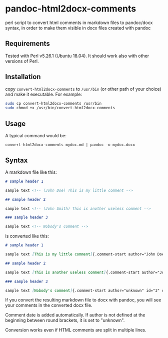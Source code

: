 # pandoc-html2docx-comments
perl script to convert html comments in markdown files to pandoc/docx syntax, in order to make them visible in docx files created with pandoc

## Requirements

Tested with Perl v5.26.1 (Ubuntu 18.04). It should work also with other versions of Perl. 

## Installation

copy `convert-html2docx-comments` to `/usr/bin` (or other path of your choice) and make it executable. For example:

```bash
sudo cp convert-html2docx-comments /usr/bin
sudo chmod +x /usr/bin/convert-html2docx-comments
```

## Usage

A typical command would be:

```
convert-html2docx-comments mydoc.md | pandoc -o mydoc.docx
```

## Syntax

A markdown file like this:

```markdown
# sample header 1 

sample text <!-- (John Doe) This is my little comment -->

## sample header 2

sample text <!-- (John Smith) This is another useless comment -->

### sample header 3

sample text <!-- Nobody's comment -->
```

is converted like this:

```markdown
# sample header 1

sample text [This is my little comment]{.comment-start author="John Doe" id="1" date="2019-12-0030T18:59:07Z"}[]{.comment-end id="1"}

## sample header 2

sample text [This is another useless comment]{.comment-start author="John Smith" id="2" date="2019-12-0030T18:59:07Z"}[]{.comment-end id="2"}

### sample header 3

sample text [Nobody's comment]{.comment-start author="unknown" id="3" date="2019-12-0030T18:59:07Z"}[]{.comment-end id="3"}
```

If you convert the resulting markdown file to docx with pandoc, you will see your comments in the converted docx file.

Comment date is added automatically. If author is not defined at the beginning between round brackets, it is set to "unknown".

Conversion works even if HTML comments are split in multiple lines.
